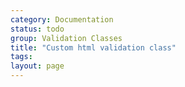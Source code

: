 ```yaml
---
category: Documentation
status: todo
group: Validation Classes
title: "Custom html validation class"
tags: 
layout: page
---
```


